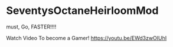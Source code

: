 # SeventysOctaneHeirloomMod
must, Go, FASTER!!!!
 
Watch Video To become a Gamer!
https://youtu.be/EWd3zwOIUhI

